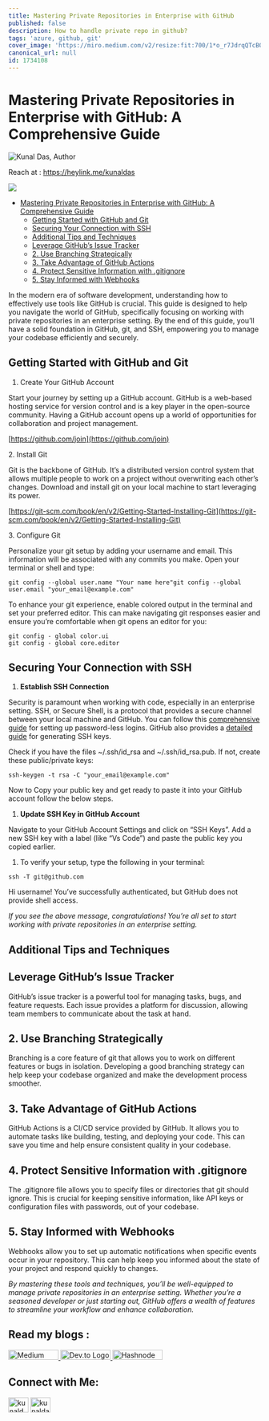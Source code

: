 ```yaml
---
title: Mastering Private Repositories in Enterprise with GitHub
published: false
description: How to handle private repo in github?
tags: 'azure, github, git'
cover_image: 'https://miro.medium.com/v2/resize:fit:700/1*o_r7JdrqQTcB0kkb3AF1UA.jpeg'
canonical_url: null
id: 1734108
---
```



# Mastering Private Repositories in Enterprise with GitHub: A Comprehensive Guide

![Kunal Das, Author](https://miro.medium.com/v2/resize:fill:44:44/1*kfaefcgQPHrPsNobjuiiSg.jpeg)

<!-- markdown-link-check-disable -->
Reach at : https://heylink.me/kunaldas
<!-- markdown-link-check-enable -->



![](https://miro.medium.com/v2/resize:fit:700/1*o_r7JdrqQTcB0kkb3AF1UA.jpeg)

- [Mastering Private Repositories in Enterprise with GitHub: A Comprehensive Guide](#mastering-private-repositories-in-enterprise-with-github-a-comprehensive-guide)
  - [Getting Started with GitHub and Git](#getting-started-with-github-and-git)
  - [Securing Your Connection with SSH](#securing-your-connection-with-ssh)
  - [Additional Tips and Techniques](#additional-tips-and-techniques)
  - [Leverage GitHub’s Issue Tracker](#leverage-githubs-issue-tracker)
  - [2. Use Branching Strategically](#2-use-branching-strategically)
  - [3. Take Advantage of GitHub Actions](#3-take-advantage-of-github-actions)
  - [4. Protect Sensitive Information with .gitignore](#4-protect-sensitive-information-with-gitignore)
  - [5. Stay Informed with Webhooks](#5-stay-informed-with-webhooks)


In the modern era of software development, understanding how to effectively use tools like GitHub is crucial. This guide is designed to help you navigate the world of GitHub, specifically focusing on working with private repositories in an enterprise setting. By the end of this guide, you’ll have a solid foundation in GitHub, git, and SSH, empowering you to manage your codebase efficiently and securely.

## Getting Started with GitHub and Git

1.  Create Your GitHub Account

Start your journey by setting up a GitHub account. GitHub is a web-based hosting service for version control and is a key player in the open-source community. Having a GitHub account opens up a world of opportunities for collaboration and project management.

[https://github.com/join](https://github.com/join)

2\. Install Git

Git is the backbone of GitHub. It’s a distributed version control system that allows multiple people to work on a project without overwriting each other’s changes. Download and install git on your local machine to start leveraging its power.

[https://git-scm.com/book/en/v2/Getting-Started-Installing-Git](https://git-scm.com/book/en/v2/Getting-Started-Installing-Git)

3\. Configure Git

Personalize your git setup by adding your username and email. This information will be associated with any commits you make. Open your terminal or shell and type:

```
git config --global user.name "Your name here"git config --global user.email "your_email@example.com"
```

To enhance your git experience, enable colored output in the terminal and set your preferred editor. This can make navigating git responses easier and ensure you’re comfortable when git opens an editor for you:

```
git config - global color.ui  
git config - global core.editor
```

## Securing Your Connection with SSH

1.  **Establish SSH Connection**

Security is paramount when working with code, especially in an enterprise setting. SSH, or Secure Shell, is a protocol that provides a secure channel between your local machine and GitHub. You can follow this [comprehensive guide](https://www.cyberithub.com/how-to-setup-passwordless-authentication-for-git-push-in-github/) for setting up password-less logins. GitHub also provides a [detailed guide](https://docs.github.com/en/authentication/connecting-to-github-with-ssh/generating-a-new-ssh-key-and-adding-it-to-the-ssh-agent) for generating SSH keys.

Check if you have the files ~/.ssh/id\_rsa and ~/.ssh/id\_rsa.pub. If not, create these public/private keys:

```
ssh-keygen -t rsa -C "your_email@example.com"
```

Now to Copy your public key and get ready to paste it into your GitHub account follow the below steps.

1.  **Update SSH Key in GitHub Account**

Navigate to your GitHub Account Settings and click on “SSH Keys”. Add a new SSH key with a label (like “Vs Code”) and paste the public key you copied earlier.

1.  To verify your setup, type the following in your terminal:

```
ssh -T git@github.com
```

Hi username! You’ve successfully authenticated, but GitHub does not provide shell access.

_If you see the above message, congratulations! You’re all set to start working with private repositories in an enterprise setting._

## Additional Tips and Techniques

## Leverage GitHub’s Issue Tracker

GitHub’s issue tracker is a powerful tool for managing tasks, bugs, and feature requests. Each issue provides a platform for discussion, allowing team members to communicate about the task at hand.

## 2\. Use Branching Strategically

Branching is a core feature of git that allows you to work on different features or bugs in isolation. Developing a good branching strategy can help keep your codebase organized and make the development process smoother.

## 3\. Take Advantage of GitHub Actions

GitHub Actions is a CI/CD service provided by GitHub. It allows you to automate tasks like building, testing, and deploying your code. This can save you time and help ensure consistent quality in your codebase.

## 4\. Protect Sensitive Information with .gitignore

The .gitignore file allows you to specify files or directories that git should ignore. This is crucial for keeping sensitive information, like API keys or configuration files with passwords, out of your codebase.

## 5\. Stay Informed with Webhooks

Webhooks allow you to set up automatic notifications when specific events occur in your repository. This can help keep you informed about the state of your project and respond quickly to changes.

_By mastering these tools and techniques, you’ll be well-equipped to manage private repositories in an enterprise setting. Whether you’re a seasoned developer or just starting out, GitHub offers a wealth of features to streamline your workflow and enhance collaboration._


## Read my blogs : 
 
<a href="https://kunaldaskd.medium.com">
    <img src="https://upload.wikimedia.org/wikipedia/commons/thumb/0/0d/Medium_%28website%29_logo.svg/798px-Medium_%28website%29_logo.svg.png" alt="Medium Logo" height="20"width="100"/>
</a>
<a href="https://dev.to/kunaldas">
    <img src="https://dev-to-uploads.s3.amazonaws.com/uploads/logos/resized_logo_UQww2soKuUsjaOGNB38o.png" alt="Dev.to Logo" height="20"width="100"/>
</a>
<a href="https://kunaldas.hashnode.dev">
    <img src="https://cdn.hashnode.com/res/hashnode/image/upload/v1675531271955/ALEtNA1cM.png?auto=compress" alt="Hashnode Logo" height="20"width="100"/>
</a>

## Connect with Me:

<p align="left">
<a href="https://twitter.com/kunald_official" target="blank"><img align="center" src="https://raw.githubusercontent.com/rahuldkjain/github-profile-readme-generator/master/src/images/icons/Social/twitter.svg" alt="kunald_official" height="30" width="40" /></a>
<a href="https://linkedin.com/in/kunaldaskd" target="blank"><img align="center" src="https://raw.githubusercontent.com/rahuldkjain/github-profile-readme-generator/master/src/images/icons/Social/linked-in-alt.svg" alt="kunaldaskd" height="30" width="40" /></a>
</p>
